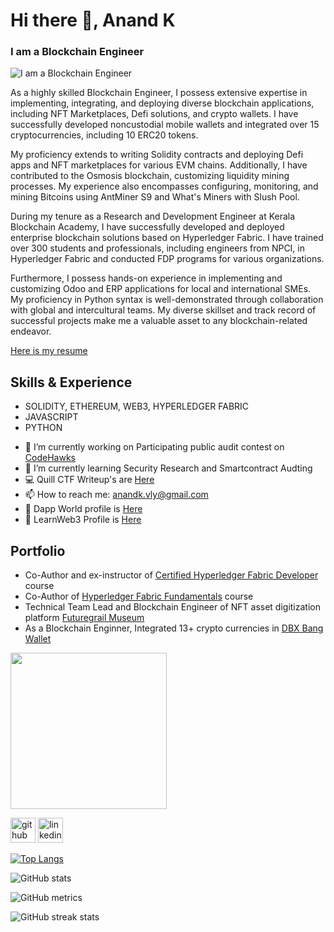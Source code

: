 # Hi there 👋, Anand K
### I am a Blockchain Engineer
![I am a Blockchain Engineer](https://media.licdn.com/dms/image/D5616AQGpGkzISSqACw/profile-displaybackgroundimage-shrink_350_1400/0/1686934140385?e=1695859200&v=beta&t=3u1p9S4EsaiA54m1sQXSD6It-0YZ28tyTAL08t2BVaE)

As a highly skilled Blockchain Engineer, I possess extensive expertise in implementing, integrating, and deploying diverse blockchain applications, including NFT Marketplaces, Defi solutions, and crypto wallets. I have successfully developed noncustodial mobile wallets and integrated over 15 cryptocurrencies, including 10 ERC20 tokens.

My proficiency extends to writing Solidity contracts and deploying Defi apps and NFT marketplaces for various EVM chains. Additionally, I have contributed to the Osmosis blockchain, customizing liquidity mining processes. My experience also encompasses configuring, monitoring, and mining Bitcoins using AntMiner S9 and What's Miners with Slush Pool.

During my tenure as a Research and Development Engineer at Kerala Blockchain Academy, I have successfully developed and deployed enterprise blockchain solutions based on Hyperledger Fabric. I have trained over 300 students and professionals, including engineers from NPCI, in Hyperledger Fabric and conducted FDP programs for various organizations.

Furthermore, I possess hands-on experience in implementing and customizing Odoo and ERP applications for local and international SMEs. My proficiency in Python syntax is well-demonstrated through collaboration with global and intercultural teams. My diverse skillset and track record of successful projects make me a valuable asset to any blockchain-related endeavor.

[Here is my resume](https://github.com/AnandkKumaran/AnandkKumaran/blob/b95eacae5fc14663ad87824302a69b8054188d13/Anand_K_Blockchain_Engineer%20(1).pdf)

## Skills & Experience
* SOLIDITY, ETHEREUM, WEB3, HYPERLEDGER FABRIC
* JAVASCRIPT
* PYTHON

- 🔭 I’m currently working on Participating public audit contest on [CodeHawks](https://www.codehawks.com/profile/clk75injq0004l908x4ygb7bp)
- 🌱 I’m currently learning Security Research and Smartcontract Audting
- 💻 Quill CTF Writeup's are [Here](https://github.com/AnandkKumaran/QuillAcademy/blob/main/QuillCTFChallanges/README.md)
- 📫 How to reach me: anandk.vly@gmail.com
- 📖 Dapp World profile is [Here](https://dapp-world.com/soul/@anandk)
- 🐝 LearnWeb3 Profile is [Here](https://learnweb3.io/u/Anand%20K/)

## Portfolio
* Co-Author and ex-instructor of [Certified Hyperledger Fabric Developer](https://learn.kba.ai/course/certified-hyperledger-fabric-developer) course
* Co-Author of [Hyperledger Fabric Fundamentals](https://learn.kba.ai/course/hyperledger-fabric-fundamentals) course
* Technical Team Lead and Blockchain Engineer of NFT asset digitization platform [Futuregrail Museum](https://www.futuregrail.com/)
* As a Blockchain Enginner, Integrated 13+ crypto currencies in [DBX Bang Wallet](dbxbang.com)
<p><a href="dbxbang.com"><img src='https://github.com/AnandkKumaran/AnandkKumaran/blob/main/video6.gif' width='250' target="_blank" rel="noopener noreferrer"/></a></p>

[<img src='https://cdn.jsdelivr.net/npm/simple-icons@3.0.1/icons/github.svg' alt='github' height='40'>](https://github.com/anandkKumaran)  [<img src='https://cdn.jsdelivr.net/npm/simple-icons@3.0.1/icons/linkedin.svg' alt='linkedin' height='40'>](https://www.linkedin.com/in/anand-k-kumaran/)  


[![Top Langs](https://github-readme-stats.vercel.app/api/top-langs/?username=anandkKumaran)](https://github.com/anuraghazra/github-readme-stats)

![GitHub stats](https://github-readme-stats.vercel.app/api?username=anandkKumaran&show_icons=true)  

![GitHub metrics](https://metrics.lecoq.io/anandkKumaran)  

![GitHub streak stats](https://streak-stats.demolab.com/?user=anandkKumaran)  





<!--
**AnandkKumaran/AnandkKumaran** is a ✨ _special_ ✨ repository because its `README.md` (this file) appears on your GitHub profile.

Here are some ideas to get you started:

- 🔭 I’m currently working on ...
- 🌱 I’m currently learning ...
- 👯 I’m looking to collaborate on ...
- 🤔 I’m looking for help with ...
- 💬 Ask me about ...
- 📫 How to reach me: ...
- 😄 Pronouns: ...
- ⚡ Fun fact: ...
-->
